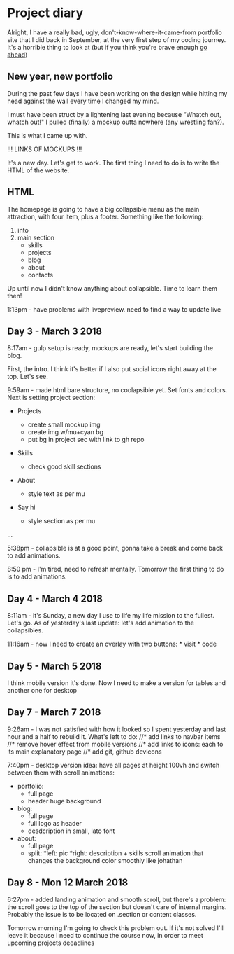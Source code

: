 # Project diary

Alright, I have a really bad, ugly, don't-know-where-it-came-from portfolio site that I did back in September, at the very first step of my coding journey. It's a horrible thing to look at (but if you think you're brave enough [go ahead](https://davide2894.github.io/portfolio-old/))

## New year, new portfolio 
During the past few days I have been working on the design while hitting my head against the wall every time I changed my mind.

I must have been struct by a lightening last evening because "Whatch out, whatch out!" I pulled (finally) a mockup outta nowhere (any wrestling fan?).

This is what I came up with.

!!! LINKS OF MOCKUPS !!!


It's a new day. Let's get to work. The first thing I need to do is to write the HTML of the website. 

## HTML
The homepage is going to have a big collapsible menu as the main attraction, with four item, plus a footer. Something like the following:
1. into
2. main section
    * skills
    * projects
    * blog
    * about
    * contacts 
    
Up until now I didn't know anything about collapsible. Time to learn them then! 

1:13pm - have problems with livepreview. need to find a way to update live

## Day 3 - March 3 2018
8:17am - gulp setup is ready, mockups are ready, let's start building the blog.

First, the intro. I think it's better if I also put social icons right away at the top. Let's see.


9:59am - made html bare structure, no coolapsible yet. Set fonts and colors. 
Next is setting project section:
* Projects
    * create small mockup img
    * create img w/mu+cyan bg
    * put bg in project sec with link to gh repo
    
* Skills
    * check good skill sections 
    
* About
    * style text as per mu

* Say hi 
    * style section as per mu

...

5:38pm - collapsible is at a good point, gonna take a break and come back to add animations.

8:50 pm - I'm tired, need to refresh mentally. Tomorrow the first thing to do is to add animations.

## Day 4 - March 4 2018
8:11am - it's Sunday, a new day I use to life my life mission to the fullest. Let's go.
As of yesterday's last update: let's add animation to the collapsibles.

11:16am - now I need to create an overlay with two buttons:
    * visit
    * code
    
## Day 5 - March 5 2018
I think mobile version it's done. Now I need to make a version for tables and another one for desktop

## Day 7 - March 7 2018
9:26am - I was not satisfied with how it looked so I spent yesterday and last hour and a half to rebuild it. What's left to do:
//* add links to navbar items 
//* remove hover effect from mobile versions
//* add links to icons: each to its main explanatory page
//* add git, github devicons

7:40pm - desktop version idea: have all pages at height 100vh and switch between them with scroll animations:
* portfolio: 
    * full page 
    * header huge background
* blog:
    * full page
    * full logo as header
    * desdcription in small, lato font
* about: 
    * full page
    * split:
        *left: pic
        *right: description + skills
scroll animation that changes the background color smoothly like johathan

## Day 8 - Mon 12 March 2018
6:27pm - added landing animation and smooth scroll, but there's a problem: the scroll goes to the top of the section but doesn't care of internal margins. 
Probably the issue is to be located on .section or content classes. 

Tomorrow morning I'm going to check this problem out. If it's not solved I'll leave it because I need to continue the course now, in order to meet upcoming projects deeadlines